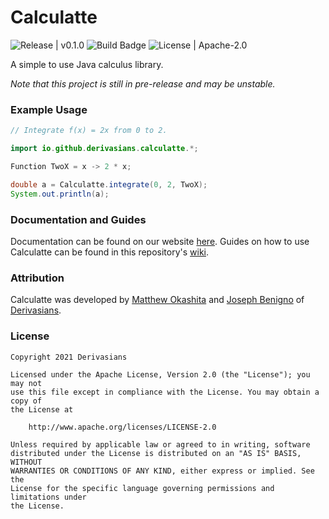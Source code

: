 # Calculatte
![Release | v0.1.0](https://img.shields.io/github/v/release/derivasians/calculatte?include_prereleases)
![Build Badge](https://img.shields.io/github/workflow/status/derivasians/calculatte/JUnit%20Tests)
![License | Apache-2.0](https://img.shields.io/github/license/derivasians/calculatte)

A simple to use Java calculus library.

*Note that this project is still in pre-release and may be unstable.*

### Example Usage
```java
// Integrate f(x) = 2x from 0 to 2.

import io.github.derivasians.calculatte.*;

Function TwoX = x -> 2 * x;

double a = Calculatte.integrate(0, 2, TwoX);
System.out.println(a);
```

### Documentation and Guides
Documentation can be found on our website [here][doc]. Guides on how to use Calculatte can be found in this 
repository's [wiki][wiki].

### Attribution
Calculatte was developed by [Matthew Okashita][soupyzinc] and [Joseph Benigno][jojongx] of [Derivasians][derivasians].

### License
```
Copyright 2021 Derivasians

Licensed under the Apache License, Version 2.0 (the "License"); you may not
use this file except in compliance with the License. You may obtain a copy of
the License at

    http://www.apache.org/licenses/LICENSE-2.0

Unless required by applicable law or agreed to in writing, software
distributed under the License is distributed on an "AS IS" BASIS, WITHOUT
WARRANTIES OR CONDITIONS OF ANY KIND, either express or implied. See the
License for the specific language governing permissions and limitations under
the License.
```

[doc]: https://derivasians.github.io/Calculatte/
[wiki]: https://github.com/Derivasians/Calculatte/wiki
[soupyzinc]: https://github.com/SoupyzInc
[jojongx]: https://github.com/jojongx
[derivasians]: https://github.com/Derivasians
[license]: https://github.com/Derivasians/Calculatte/blob/main/LICENSE
